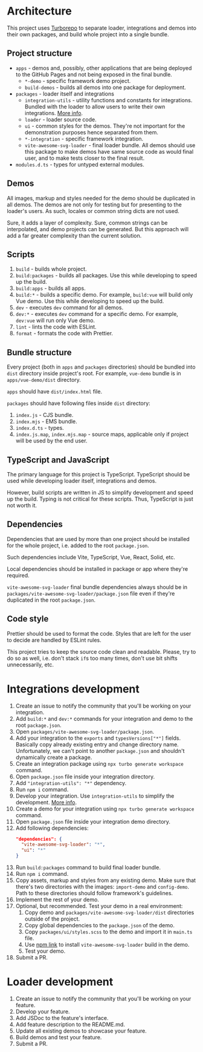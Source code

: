 # Architecture

This project uses [Turborepo](https://turbo.build/) to separate loader, integrations and demos into their own packages, and build whole project into a single bundle.

## Project structure

- `apps` - demos and, possibly, other applications that are being deployed to the GitHub Pages and not being exposed in the final bundle.
  - `*-demo` - specific framework demo project.
  - `build-demos` - builds all demos into one package for deployment.
- `packages` - loader itself and integrations
  - `integration-utils` - utility functions and constants for integrations. Bundled with the loader to allow users to write their own integrations. [More info](packages/integration-utils/README.md).
  - `loader` - loader source code.
  - `ui` - common styles for the demos. They're not important for the demonstration purposes hence separated from them.
  - `*-integration` - specific framework integration.
  - `vite-awesome-svg-loader` - final loader bundle. All demos should use this package to make demos have same source code as would final user, and to make tests closer to the final result.
- `modules.d.ts` - types for untyped external modules.

## Demos

All images, markup and styles needed for the demo should be duplicated in all demos. The demos are not only for testing but for presenting to the loader's users. As such, locales or common string dicts are not used.

Sure, it adds a layer of complexity. Sure, common strings can be interpolated, and demo projects can be generated. But this approach will add a far greater complexity than the current solution.

## Scripts

1. `build` - builds whole project.
1. `build:packages` - builds all packages. Use this while developing to speed up the build.
1. `build:apps` - builds all apps.
1. `build:*` - builds a specific demo. For example, `build:vue` will build only Vue demo. Use this while developing to speed up the build.
1. `dev` - executes `dev` command for all demos.
1. `dev:*` - executes `dev` command for a specific demo. For example, `dev:vue` will run only Vue demo.
1. `lint` - lints the code with ESLint.
1. `format` - formats the code with Prettier.

## Bundle structure

Every project (both in `apps` and `packages` directories) should be bundled into `dist` directory inside project's root. For example, `vue-demo` bundle is in `apps/vue-demo/dist` directory.

`apps` should have `dist/index.html` file.

`packages` should have following files inside `dist` directory:

1. `index.js` - CJS bundle.
1. `index.mjs` - EMS bundle.
1. `index.d.ts` - types.
1. `index.js.map`, `index.mjs.map` - source maps, applicable only if project will be used by the end user.

## TypeScript and JavaScript

The primary language for this project is TypeScript. TypeScript should be used while developing loader itself, integrations and demos.

However, build scripts are written in JS to simplify development and speed up the build. Typing is not critical for these scripts. Thus, TypeScript is just not worth it.

## Dependencies

Dependencies that are used by more than one project should be installed for the whole project, i.e. added to the root `package.json`.

Such dependencies include Vite, TypeScript, Vue, React, Solid, etc.

Local dependencies should be installed in package or app where they're required.

`vite-awesome-svg-loader` final bundle dependencies always should be in `packages/vite-awesome-svg-loader/package.json` file even if they're duplicated in the root `package.json`.

## Code style

Prettier should be used to format the code. Styles that are left for the user to decide are handled by ESLint rules.

This project tries to keep the source code clean and readable. Please, try to do so as well, i.e. don't stack `if`s too many times, don't use bit shifts unnecessarily, etc.

# Integrations development

1. Create an issue to notify the community that you'll be working on your integration.
1. Add `build:*` and `dev:*` commands for your integration and demo to the root `package.json`.
1. Open `packages/vite-awesome-svg-loader/package.json`.
1. Add your integration to the `exports` and `typesVersions["*"]` fields. Basically copy already existing entry and change directory name. Unfortunately, we can't point to another `package.json` and shouldn't dynamically create a package.
1. Create an integration package using `npx turbo generate workspace` command.
1. Open `package.json` file inside your integration directory.
1. Add `"integration-utils": "*"` dependency.
1. Run `npm i` command.
1. Develop your integration. Use `integration-utils` to simplify the development. [More info](packages/integration-utils/README.md).
1. Create a demo for your integration using `npx turbo generate workspace` command.
1. Open `package.json` file inside your integration demo directory.
1. Add following dependencies:
   ```json
   "dependencies": {
     "vite-awesome-svg-loader": "*",
     "ui": "*"
   }
   ```
1. Run `build:packages` command to build final loader bundle.
1. Run `npm i` command.
1. Copy assets, markup and styles from any existing demo. Make sure that there's two directories with the images: `import-demo` and `config-demo`. Path to these directories should follow framework's guidelines.
1. Implement the rest of your demo.
1. Optional, but recommended. Test your demo in a real environment:
   1. Copy demo and `packages/vite-awesome-svg-loader/dist` directories outside of the project.
   1. Copy global dependencies to the `package.json` of the demo.
   1. Copy `packages/ui/styles.scss` to the demo and import it in `main.ts` file.
   1. Use [npm link](https://docs.npmjs.com/cli/v9/commands/npm-link) to install `vite-awesome-svg-loader` build in the demo.
   1. Test your demo.
1. Submit a PR.

# Loader development

1. Create an issue to notify the community that you'll be working on your feature.
1. Develop your feature.
1. Add JSDoc to the feature's interface.
1. Add feature description to the README.md.
1. Update all existing demos to showcase your feature.
1. Build demos and test your feature.
1. Submit a PR.
